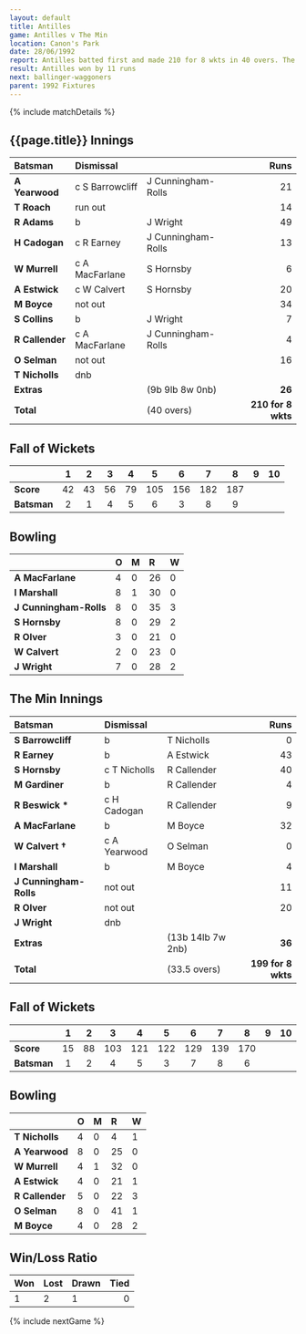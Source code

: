 ```yaml
---
layout: default
title: Antilles
game: Antilles v The Min
location: Canon's Park
date: 28/06/1992
report: Antilles batted first and made 210 for 8 wkts in 40 overs. The Min replied with 199 for 8 wkts in 40 overs
result: Antilles won by 11 runs
next: ballinger-waggoners
parent: 1992 Fixtures
---
```


{% include matchDetails %}

## {{page.title}} Innings

| Batsman | Dismissal |  | Runs |
|:---|:---|---|---:|
| **A Yearwood** | c S Barrowcliff | J Cunningham-Rolls | 21 | 
| **T Roach** | run out |  | 14 | 
| **R Adams** | b | J Wright | 49 | 
| **H Cadogan** | c R Earney | J Cunningham-Rolls | 13 | 
| **W Murrell** | c A MacFarlane | S Hornsby | 6 | 
| **A Estwick** | c W Calvert | S Hornsby | 20 |
| **M Boyce** | not out |  | 34 | 
| **S Collins** | b | J Wright | 7 |
| **R Callender** | c A MacFarlane | J Cunningham-Rolls | 4 | 
| **O Selman** | not out |  | 16 | 
| **T Nicholls** | dnb |  |  |
| **Extras** | | (9b 9lb 8w 0nb) | **26** | 
| **Total** | | (40 overs) | **210 for 8 wkts** | 

## Fall of Wickets

| | 1 | 2 | 3 | 4 | 5 | 6 | 7 | 8 | 9 | 10 |
|---|:---:|:---:|:---:|:---:|:---:|:---:|:---:|:---:|:---:|:---:|
| **Score** | 42 | 43 | 56 | 79 | 105 | 156 | 182 | 187 |  |  |
| **Batsman** | 2 | 1 | 4 | 5 | 6 | 3 | 8 | 9 |  |  |

## Bowling

| | O | M | R | W |
|---|:---|:---|:---|:---|
| **A MacFarlane** | 4 | 0 | 26 | 0 | 
| **I Marshall** | 8 | 1 | 30 | 0 | 
| **J Cunningham-Rolls** | 8 | 0 | 35 | 3 | 
| **S Hornsby** | 8 | 0 | 29 | 2 | 
| **R Olver** | 3 | 0 | 21 | 0 |
| **W Calvert** | 2 | 0 | 23 | 0 |
| **J Wright** | 7 | 0 | 28 | 2 |

## The Min Innings

| Batsman | Dismissal |  | Runs |
|:---|:---|---|---:|
| **S Barrowcliff** | b | T Nicholls | 0 | 
| **R Earney** | b | A Estwick | 43 | 
| **S Hornsby** | c T Nicholls | R Callender | 40 | 
| **M Gardiner** | b | R Callender | 4 | 
| **R Beswick &#42;** | c H Cadogan | R Callender | 9 | 
| **A MacFarlane** | b | M Boyce | 32 | 
| **W Calvert &#8224;** | c A Yearwood | O Selman | 0 | 
| **I Marshall** | b | M Boyce | 4 | 
| **J Cunningham-Rolls** | not out |  | 11 | 
| **R Olver** | not out |  | 20 | 
| **J Wright** | dnb |  |  | 
| **Extras** | | (13b 14lb 7w 2nb) | **36** | 
| **Total** | | (33.5 overs) | **199 for 8 wkts** | 

## Fall of Wickets

| | 1 | 2 | 3 | 4 | 5 | 6 | 7 | 8 | 9 | 10 |
|---|:---:|:---:|:---:|:---:|:---:|:---:|:---:|:---:|:---:|:---:|
| **Score** | 15 | 88 | 103 | 121 | 122 | 129 | 139 | 170 |  |  | 
| **Batsman** | 1 | 2 | 4 | 5 | 3 | 7 | 8 | 6 |  |  | 

## Bowling

| | O | M | R | W |
|---|:---|:---|:---|:---|
| **T Nicholls** | 4 | 0 | 4 | 1 | 
| **A Yearwood** | 8 | 0 | 25 | 0 | 
| **W Murrell** | 4 | 1 | 32 | 0 | 
| **A Estwick** | 4 | 0 | 21 | 1 | 
| **R Callender** | 5 | 0 | 22 | 3 |
| **O Selman** | 8 | 0 | 41 | 1 | 
| **M Boyce** | 4 | 0 | 28 | 2 | 

## Win/Loss Ratio

| Won | Lost | Drawn | Tied |
|:---|:---|:---|---:|
| 1 | 2 | 1 | 0 |

{% include nextGame %}
